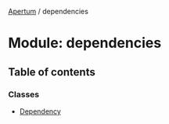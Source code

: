 [Apertum](../README.md) / dependencies

# Module: dependencies

## Table of contents

### Classes

- [Dependency](../classes/dependencies.Dependency.md)
